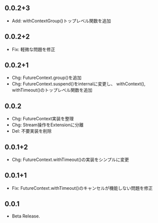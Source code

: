## 0.0.2+3

* Add: withContextGroup()トップレベル関数を追加

## 0.0.2+2

* Fix: 軽微な問題を修正

## 0.0.2+1

* Chg: FutureContext.group()を追加
* Chg: FutureContext.suspend()をinternalに変更し、 withContext(), withTimeout()のトップレベル関数を追加

## 0.0.2

* Chg: FutureContext実装を整理
* Chg: Stream操作をExtensionに分離
* Del: 不要実装を削除

## 0.0.1+2

* Chg: FutureContext.withTimeout()の実装をシンプルに変更

## 0.0.1+1

* Fix: FutureContext.withTimeout()のキャンセルが機能しない問題を修正

## 0.0.1

* Beta Release.

